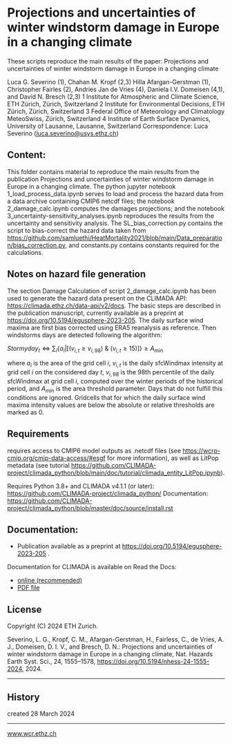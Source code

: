 # Projections and uncertainties of winter windstorm damage in Europe in a changing climate
These scripts reproduce the main results of the paper:
Projections and uncertainties of winter windstorm damage in Europe in a changing climate

Luca G. Severino (1), Chahan M. Kropf (2,3) Hilla Afargan-Gerstman (1), Christopher Fairles (2), Andries Jan de Vries (4), Daniela I.V. Domeisen (4,1), and David N. Bresch (2,3)
1 Institute for Atmospheric and Climate Science, ETH Zürich, Zürich, Switzerland
2 Institute for Environmental Decisions, ETH Zürich, Zürich, Switzerland
3 Federal Office of Meteorology and Climatology MeteoSwiss, Zürich, Switzerland
4 Institute of Earth Surface Dynamics, University of Lausanne, Lausanne, Switzerland
Correspondence: Luca Severino (luca.severino@usys.ethz.ch)

## Content:
This folder contains material to reproduce the main results from the publication Projections and uncertainties of winter windstorm damage in Europe in a changing climate. The python jupyter notebook 1_load_process_data.ipynb serves to load and process the hazard data from a data archive containing CMIP6 netcdf files; the notebook 2_damage_calc.ipynb computes the damages projections; and the notebook 3_uncertainty-sensitivity_analyses.ipynb reproduces the results from the uncertainty and sensitivity analysis. The SL_bias_correction.py contains the script to bias-correct the hazard data taken from  https://github.com/samluethi/HeatMortality2021/blob/main/Data_preparation/bias_correction.py, and constants.py contains constants required for the calculations.

## Notes on hazard file generation
The section Damage Calculation of script 2_damage_calc.ipynb has been used to generate the hazard data present on the CLIMADA API: https://climada.ethz.ch/data-api/v2/docs.
The basic steps are described in the publication manuscript, currently available as a preprint at https://doi.org/10.5194/egusphere-2023-205. The daily surface wind maxima
are first bias corrected using ERA5 reanalysis as reference. Then windstorms days are detected following the algorithm:

${Stormy day}_t \iff \sum_i \{a_i|[(v_{i,t} \geq v_{i,98}) \ \& \ (v_{i,t} \geq 15)] \} \geq A_{min}$

where $a_i$ is the area of the grid cell $i$, $v_{i,t}$ is the daily sfcWindmax intensity at grid cell $i$ on the considered day $t$, $v_{i,98}$ is the 98th percentile of the daily sfcWindmax at grid cell $i$, computed over the winter periods of the historical period, and $A_{min}$ is the area threshold parameter.
Days that do not fulfill this conditions are ignored. Gridcells that for which the daily surface wind maxima intensity values are below the absolute or relative thresholds are marked as 0.


## Requirements

requires access to CMIP6 model outputs as .netcdf files (see https://wcrp-cmip.org/cmip-data-access/#esgf for more information), as well as LitPop metadata (see tutorial https://github.com/CLIMADA-project/climada_python/blob/main/doc/tutorial/climada_entity_LitPop.ipynb).

Requires Python 3.8+ and CLIMADA v4.1.1 (or later):
https://github.com/CLIMADA-project/climada_python/
Documentation: https://github.com/CLIMADA-project/climada_python/blob/master/doc/source/install.rst

## Documentation:

* Publication available as a preprint at https://doi.org/10.5194/egusphere-2023-205 .

Documentation for CLIMADA is available on Read the Docs:

* [online (recommended)](https://climada-python.readthedocs.io/en/stable/)
* [PDF file](https://buildmedia.readthedocs.org/media/pdf/climada-python/stable/climada-python.pdf)

## License
Copyright (C) 2024 ETH Zurich.

Severino, L. G., Kropf, C. M., Afargan-Gerstman, H., Fairless, C., de Vries, A. J., Domeisen, D. I. V., and Bresch, D. N.: Projections and uncertainties of winter windstorm damage in Europe in a changing climate, Nat. Hazards Earth Syst. Sci., 24, 1555–1578, https://doi.org/10.5194/nhess-24-1555-2024, 2024. 

-----
## History
created 28 March 2024

-----

www.wcr.ethz.ch
